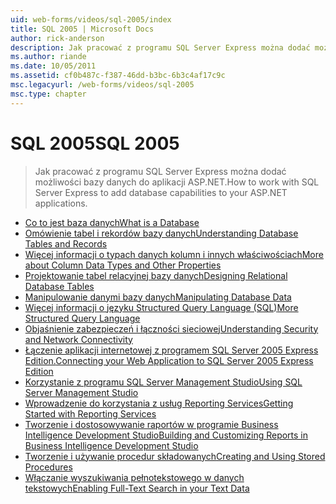 ```yaml
---
uid: web-forms/videos/sql-2005/index
title: SQL 2005 | Microsoft Docs
author: rick-anderson
description: Jak pracować z programu SQL Server Express można dodać możliwości bazy danych do aplikacji ASP.NET.
ms.author: riande
ms.date: 10/05/2011
ms.assetid: cf0b487c-f387-46dd-b3bc-6b3c4af17c9c
msc.legacyurl: /web-forms/videos/sql-2005
msc.type: chapter
---
```

<a name="sql-2005"></a><span data-ttu-id="d507d-103">SQL 2005</span><span class="sxs-lookup"><span data-stu-id="d507d-103">SQL 2005</span></span>
====================
> <span data-ttu-id="d507d-104">Jak pracować z programu SQL Server Express można dodać możliwości bazy danych do aplikacji ASP.NET.</span><span class="sxs-lookup"><span data-stu-id="d507d-104">How to work with SQL Server Express to add database capabilities to your ASP.NET applications.</span></span>


- [<span data-ttu-id="d507d-105">Co to jest baza danych</span><span class="sxs-lookup"><span data-stu-id="d507d-105">What is a Database</span></span>](what-is-a-database.md)
- [<span data-ttu-id="d507d-106">Omówienie tabel i rekordów bazy danych</span><span class="sxs-lookup"><span data-stu-id="d507d-106">Understanding Database Tables and Records</span></span>](understanding-database-tables-and-records.md)
- [<span data-ttu-id="d507d-107">Więcej informacji o typach danych kolumn i innych właściwościach</span><span class="sxs-lookup"><span data-stu-id="d507d-107">More about Column Data Types and Other Properties</span></span>](more-about-column-data-types-and-other-properties.md)
- [<span data-ttu-id="d507d-108">Projektowanie tabel relacyjnej bazy danych</span><span class="sxs-lookup"><span data-stu-id="d507d-108">Designing Relational Database Tables</span></span>](designing-relational-database-tables.md)
- [<span data-ttu-id="d507d-109">Manipulowanie danymi bazy danych</span><span class="sxs-lookup"><span data-stu-id="d507d-109">Manipulating Database Data</span></span>](manipulating-database-data.md)
- [<span data-ttu-id="d507d-110">Więcej informacji o języku Structured Query Language (SQL)</span><span class="sxs-lookup"><span data-stu-id="d507d-110">More Structured Query Language</span></span>](more-structured-query-language.md)
- [<span data-ttu-id="d507d-111">Objaśnienie zabezpieczeń i łączności sieciowej</span><span class="sxs-lookup"><span data-stu-id="d507d-111">Understanding Security and Network Connectivity</span></span>](understanding-security-and-network-connectivity.md)
- [<span data-ttu-id="d507d-112">Łączenie aplikacji internetowej z programem SQL Server 2005 Express Edition.</span><span class="sxs-lookup"><span data-stu-id="d507d-112">Connecting your Web Application to SQL Server 2005 Express Edition</span></span>](connecting-your-web-application-to-sql-server-2005-express-edition.md)
- [<span data-ttu-id="d507d-113">Korzystanie z programu SQL Server Management Studio</span><span class="sxs-lookup"><span data-stu-id="d507d-113">Using SQL Server Management Studio</span></span>](using-sql-server-management-studio.md)
- [<span data-ttu-id="d507d-114">Wprowadzenie do korzystania z usług Reporting Services</span><span class="sxs-lookup"><span data-stu-id="d507d-114">Getting Started with Reporting Services</span></span>](getting-started-with-reporting-services.md)
- [<span data-ttu-id="d507d-115">Tworzenie i dostosowywanie raportów w programie Business Intelligence Development Studio</span><span class="sxs-lookup"><span data-stu-id="d507d-115">Building and Customizing Reports in Business Intelligence Development Studio</span></span>](building-and-customizing-reports-in-business-intelligence-development-studio.md)
- [<span data-ttu-id="d507d-116">Tworzenie i używanie procedur składowanych</span><span class="sxs-lookup"><span data-stu-id="d507d-116">Creating and Using Stored Procedures</span></span>](creating-and-using-stored-procedures.md)
- [<span data-ttu-id="d507d-117">Włączanie wyszukiwania pełnotekstowego w danych tekstowych</span><span class="sxs-lookup"><span data-stu-id="d507d-117">Enabling Full-Text Search in your Text Data</span></span>](enabling-full-text-search-in-your-text-data.md)
